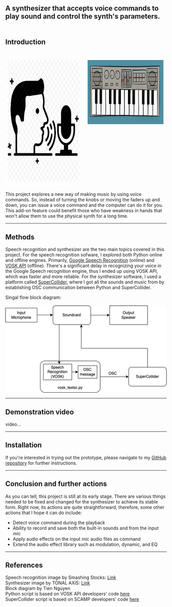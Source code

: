 A synthesizer that accepts voice commands to play sound and control the synth's parameters.
<br><br>
---

## Introduction
<br>
<div style="display:flex">
     <div style="flex:1;padding-right:10px;">
          <img src="images/speech_rec_pic.png" width="400" height="400"/>
     </div>
     <div style="flex:1;padding:10px;">
          <img src="images/synth_pic.jpeg" width="500" height="200"/>
     </div>
</div>

 
<br>
This project explores a new way of making music by using voice commands. So, instead of turning the knobs or moving the faders up and down, you can issue a voice command and the computer can do it for you. This add-on feature could benefit those who have weakness in hands that won't allow them to use the physical synth for a long time.


---

## Methods
Speech recognition and synthesizer are the two main topics covered in this project.
For the speech recognition sofware, I explored both Python online and offline engines. Primarily, [Google Speech Recognition](https://pypi.org/project/SpeechRecognition/) (online) and [VOSK API](https://alphacephei.com/vosk/) (offline). There's a significant delay in recognizing your voice in the Google Speech recognition engine, thus I ended up using VOSK API, which was faster and more reliable. For the synthesizer software, I used a platform called [SuperCollider](https://supercollider.github.io/), where I got all the sounds and music from by establishing OSC communication between Python and SuperCollider.

Singal flow block diagram:
<br><br>
<img src="images/blockdiagram.png"/>
<br>


---

## Demonstration video
video...

---

## Installation
If you're interested in trying out the prototype, please navigate to my [GitHub repository](https://github.com/tnguyen30/Voice-controlled-Synthesizer) for further instructions.

---

## Conclusion and further actions
As you can tell, this project is still at its early stage. There are various things needed to be fixed and changed for the synthesizer to achieve its stable form. Right now, its actions are quite straightforward, therefore, some other actions that I hope it can do include:

- Detect voice command during the playback
- Ability to record and save both the built-in sounds and from the input mic
- Apply audio effects on the input mic audio files as command
- Extend the audio effect library such as modulation, dynamic, and EQ


---

## References
Speech recognition image by Smashing Stocks: [Link](https://iconscout.com/icon/speech-recognition-2548780)
<br>
Synthesizer image by TONAL AXiS: [Link](https://tonalaxis.wordpress.com/2017/01/03/synth-art/)
<br>
Block diagram by Tien Nguyen
<br>
Python script is based on VOSK API developers' code [here](https://github.com/alphacep/vosk-api/blob/master/python/example/test_microphone.py)
<br>
SuperCollider script is based on SCAMP developers' code [here](https://www.youtube.com/watch?v=K2jZOdWegL8&ab_channel=MarcEvanstein%2Fmusic%E2%80%A4py)
